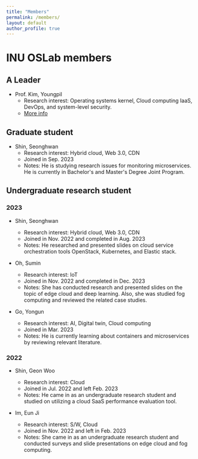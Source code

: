 ```yaml
---
title: "Members"
permalink: /members/
layout: default
author_profile: true
---
```


# INU OSLab members
## A Leader
- Prof. Kim, Youngpil
  - Research interest: Operating systems kernel, Cloud computing IaaS, DevOps, and system-level security.
  - [More info](https://sites.google.com/site/ypkimresearchpage)

## Graduate student
- Shin, Seonghwan 
  - Research interest: Hybrid cloud, Web 3.0, CDN   
  - Joined in Sep. 2023
  - Notes: He is studying research issues for monitoring microservices. He is currently in Bachelor's and Master's Degree Joint Program.

## Undergraduate research student
### 2023
- Shin, Seonghwan
  - Research interest: Hybrid cloud, Web 3.0, CDN 
  - Joined in Nov. 2022 and completed in Aug. 2023
  - Notes: He researched and presented slides on cloud service orchestration tools OpenStack, Kubernetes, and Elastic stack. 

- Oh, Sumin
  - Research interest: IoT
  - Joined in Nov. 2022 and completed in Dec. 2023
  - Notes: She has conducted research and presented slides on the topic of edge cloud and deep learning. Also, she was studied fog computing and reviewed the related case studies.

- Go, Yongun
  - Research interest: AI, Digital twin, Cloud computing
  - Joined in Mar. 2023
  - Notes: He is currently learning about containers and microservices by reviewing relevant literature.

### 2022
- Shin, Geon Woo
  - Research interest: Cloud
  - Joined in Jul. 2022 and left Feb. 2023
  - Notes: He came in as an undergraduate research student and studied on utilizing a cloud SaaS performance evaluation tool. 

- Im, Eun Ji 
  - Research interest: S/W, Cloud
  - Joined in Nov. 2022 and left in Feb. 2023
  - Notes: She came in as an undergraduate research student and conducted surveys and slide presentations on edge cloud and fog computing. 
